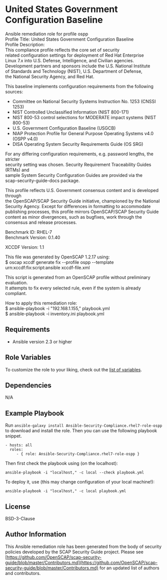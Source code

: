 United States Government Configuration Baseline
=========

Ansible remediation role for profile ospp  
Profile Title:  United States Government Configuration Baseline  
Profile Description:  
This compliance profile reflects the core set of security   
  related configuration settings for deployment of Red Hat Enterprise   
  Linux 7.x into U.S. Defense, Intelligence, and Civilian agencies.   
  Development partners and sponsors include the U.S. National Institute   
  of Standards and Technology (NIST), U.S. Department of Defense,   
  the National Security Agency, and Red Hat.    
    
  This baseline implements configuration requirements from the following   
  sources:   
    
  - Committee on National Security Systems Instruction No. 1253 (CNSSI 1253)   
  - NIST Controlled Unclassified Information (NIST 800-171)   
  - NIST 800-53 control selections for MODERATE impact systems (NIST 800-53)   
  - U.S. Government Configuration Baseline (USGCB)   
  - NIAP Protection Profile for General Purpose Operating Systems v4.0 (OSPP v4.0)   
  - DISA Operating System Security Requirements Guide (OS SRG)   
    
  For any differing configuration requirements, e.g. password lengths, the stricter   
  security setting was chosen. Security Requirement Traceability Guides (RTMs) and   
  sample System Security Configuration Guides are provided via the   
  scap-security-guide-docs package.   
    
  This profile reflects U.S. Government consensus content and is developed through   
  the OpenSCAP/SCAP Security Guide initiative, championed by the National   
  Security Agency. Except for differences in formatting to accommodate   
  publishing processes, this profile mirrors OpenSCAP/SCAP Security Guide   
  content as minor divergences, such as bugfixes, work through the   
  consensus and release processes.  
  
Benchmark ID:  RHEL-7  
Benchmark Version:  0.1.40  
  
XCCDF Version:  1.1  
  
This file was generated by OpenSCAP 1.2.17 using:  
	$ oscap xccdf generate fix --profile ospp --template urn:xccdf:fix:script:ansible xccdf-file.xml   
  
This script is generated from an OpenSCAP profile without preliminary evaluation.  
It attempts to fix every selected rule, even if the system is already compliant.  
  
How to apply this remediation role:  
$ ansible-playbook -i "192.168.1.155," playbook.yml  
$ ansible-playbook -i inventory.ini playbook.yml

Requirements
------------

- Ansible version 2.3 or higher

Role Variables
--------------

To customize the role to your liking, check out the [list of variables](vars/main.yml).

Dependencies
------------

N/A

Example Playbook
----------------

Run `ansible-galaxy install Ansible-Security-Compliance.rhel7-role-ospp` to
download and install the role. Then you can use the following playbook snippet.

    - hosts: all
      roles:
         - { role: Ansible-Security-Compliance.rhel7-role-ospp }

Then first check the playbook using (on the localhost):

    ansible-playbook -i "localhost," -c local --check playbook.yml

To deploy it, use (this may change configuration of your local machine!):

    ansible-playbook -i "localhost," -c local playbook.yml

License
-------

BSD-3-Clause

Author Information
------------------

This Ansible remediation role has been generated from the body of security
policies developed by the SCAP Security Guide project. Please see
[https://github.com/OpenSCAP/scap-security-guide/blob/master/Contributors.md](https://github.com/OpenSCAP/scap-security-guide/blob/master/Contributors.md)
for an updated list of authors and contributors.
